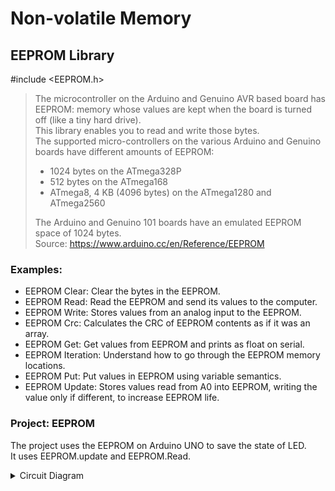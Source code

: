 
# Non-volatile Memory 

## EEPROM Library  
#include <EEPROM.h>  
> 
> The microcontroller on the Arduino and Genuino AVR based board has EEPROM: memory whose values are kept when the board is turned off (like a tiny hard drive).  
> This library enables you to read and write those bytes.  
> The supported micro-controllers on the various Arduino and Genuino boards have different amounts of EEPROM:
> - 1024 bytes on the ATmega328P  
> - 512 bytes on the ATmega168 
> - ATmega8, 4 KB (4096 bytes) on the ATmega1280 and ATmega2560  
>
> The Arduino and Genuino 101 boards have an emulated EEPROM space of 1024 bytes.  
> Source: https://www.arduino.cc/en/Reference/EEPROM

### Examples:  

- EEPROM Clear: Clear the bytes in the EEPROM.  
- EEPROM Read: Read the EEPROM and send its values to the computer.  
- EEPROM Write: Stores values from an analog input to the EEPROM.  
- EEPROM Crc: Calculates the CRC of EEPROM contents as if it was an array.  
- EEPROM Get: Get values from EEPROM and prints as float on serial.  
- EEPROM Iteration: Understand how to go through the EEPROM memory locations.  
- EEPROM Put: Put values in EEPROM using variable semantics.  
- EEPROM Update: Stores values read from A0 into EEPROM, writing the value only if different, to increase EEPROM life.  

### Project: EEPROM

The project uses the EEPROM on Arduino UNO to save the state of LED.  
It uses EEPROM.update and EEPROM.Read.

<details>
<summary>Circuit Diagram</summary>
<img src="EEPROM/Circuit_Diagram.png">
</details>
